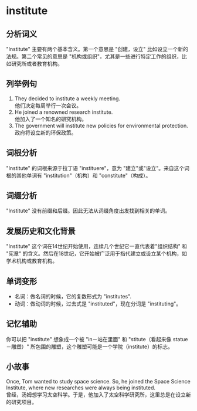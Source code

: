 # institute

## 分析词义

  

"Institute" 主要有两个基本含义。第一个意思是 "创建，设立" 比如设立一个新的法规。第二个常见的意思是 "机构或组织"，尤其是一些进行特定工作的组织，比如研究所或者教育机构。

  

## 列举例句

  

1.  They decided to institute a weekly meeting.  
    他们决定每周举行一次会议。
2.  He joined a renowned research institute.  
    他加入了一个知名的研究机构。
3.  The government will institute new policies for environmental protection.  
    政府将设立新的环保政策。

  

## 词根分析

  

"Institute" 的词根来源于拉丁语 "instituere"，意为 "建立"或"设立"。来自这个词根的其他单词有 "institution"（机构）和 "constitute"（构成）。

  

## 词缀分析

  

"Institute" 没有前缀和后缀。因此无法从词缀角度出发找到相关的单词。

  

## 发展历史和文化背景

  

"Institute" 这个词在14世纪开始使用，连续几个世纪它一直代表着"组织结构" 和 "宪章" 的含义。然后在18世纪，它开始被广泛用于指代建立或设立某个机构，如学术机构或教育机构。

  

## 单词变形

  

*   名词：做名词的时候，它的复数形式为 "institutes".
*   动词：做动词的时候，过去式是 "instituted"，现在分词是 "instituting"。

  

## 记忆辅助

  

你可以把 "institute" 想象成一个被 "in－站在里面" 和 "stitute（看起来像 statue－雕塑）" 所包围的雕塑，这个雕塑可能是一个学院（institute）的标志。

  

## 小故事

  

Once, Tom wanted to study space science. So, he joined the Space Science Institute, where new researches were always being instituted.  
曾经，汤姆想学习太空科学。于是，他加入了太空科学研究所，这里总是在设立新的研究项目。
